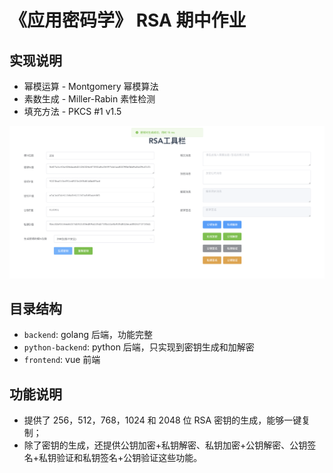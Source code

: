 # 《应用密码学》 RSA 期中作业

## 实现说明

* 幂模运算 - Montgomery 幂模算法
* 素数生成 - Miller-Rabin 素性检测
* 填充方法 - PKCS #1 v1.5

![前端页面](/images/frontend.png)

## 目录结构

- `backend`: golang 后端，功能完整
- `python-backend`: python 后端，只实现到密钥生成和加解密
- `frontend`: vue 前端

## 功能说明

* 提供了 256，512，768，1024 和 2048 位 RSA 密钥的生成，能够一键复制；
* 除了密钥的生成，还提供公钥加密+私钥解密、私钥加密+公钥解密、公钥签名+私钥验证和私钥签名+公钥验证这些功能。

